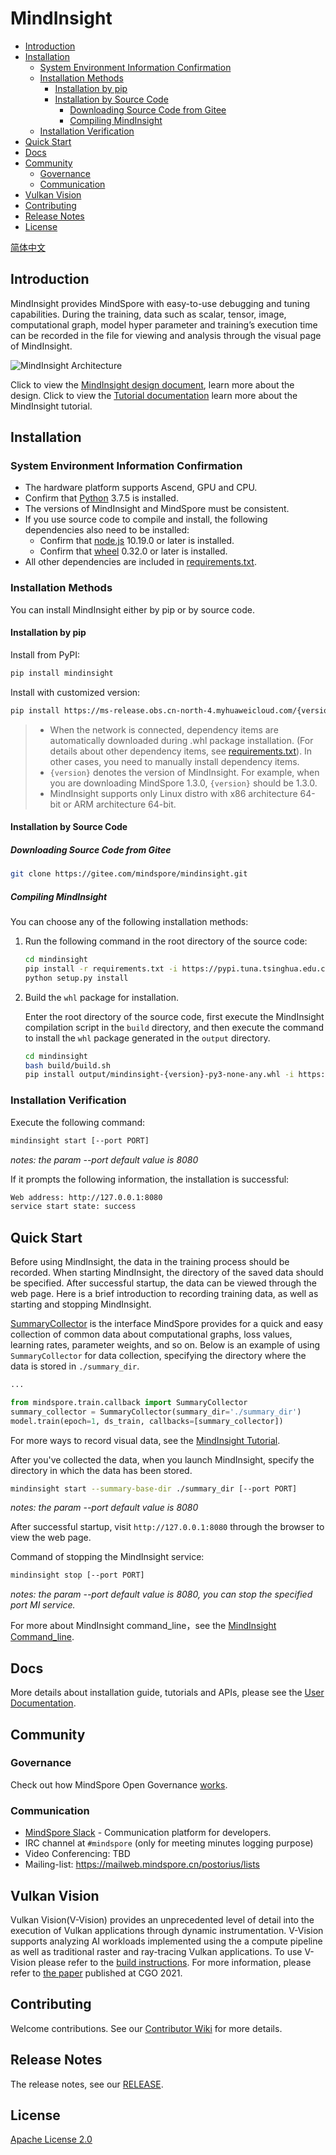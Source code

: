 # MindInsight

<!-- TOC -->

- [Introduction](#introduction)
- [Installation](#installation)
    - [System Environment Information Confirmation](#system-environment-information-confirmation)
    - [Installation Methods](#installation-methods)
        - [Installation by pip](#installation-by-pip)
        - [Installation by Source Code](#installation-by-source-code)
            - [Downloading Source Code from Gitee](#downloading-source-code-from-gitee)
            - [Compiling MindInsight](#compiling-mindInsight)
    - [Installation Verification](#installation-verification)
- [Quick Start](#quick-start)
- [Docs](#docs)
- [Community](#community)
    - [Governance](#governance)
    - [Communication](#communication)
- [Vulkan Vision](#vulkan-vision)
- [Contributing](#contributing)
- [Release Notes](#release-notes)
- [License](#license)

<!-- /TOC -->

[简体中文](./README_CN.md)

## Introduction

MindInsight provides MindSpore with easy-to-use debugging and tuning capabilities. During the training, data such as scalar, tensor, image, computational graph, model hyper parameter and training’s execution time can be recorded in the file for viewing and analysis through the visual page of MindInsight.

![MindInsight Architecture](docs/arch.png)

Click to view the [MindInsight design document](https://www.mindspore.cn/mindinsight/docs/en/master/training_visual_design.html), learn more about the design.
Click to view the [Tutorial documentation](https://www.mindspore.cn/mindinsight/docs/en/master/index.html) learn more about the MindInsight tutorial.

## Installation

### System Environment Information Confirmation

- The hardware platform supports Ascend, GPU and CPU.
- Confirm that [Python](https://www.python.org/ftp/python/3.7.5/Python-3.7.5.tgz) 3.7.5 is installed.
- The versions of MindInsight and MindSpore must be consistent.
- If you use source code to compile and install, the following dependencies also need to be installed:
    - Confirm that [node.js](https://nodejs.org/en/download/) 10.19.0 or later is installed.
    - Confirm that [wheel](https://pypi.org/project/wheel/) 0.32.0 or later is installed.
- All other dependencies are included in [requirements.txt](https://gitee.com/mindspore/mindinsight/blob/master/requirements.txt).

### Installation Methods

You can install MindInsight either by pip or by source code.

#### Installation by pip

Install from PyPI:

```bash
pip install mindinsight
```

Install with customized version:

```bash
pip install https://ms-release.obs.cn-north-4.myhuaweicloud.com/{version}/MindInsight/any/mindinsight-{version}-py3-none-any.whl --trusted-host ms-release.obs.cn-north-4.myhuaweicloud.com -i https://pypi.tuna.tsinghua.edu.cn/simple
```

> - When the network is connected, dependency items are automatically downloaded during .whl package installation. (For details about other dependency items, see [requirements.txt](https://gitee.com/mindspore/mindinsight/blob/master/requirements.txt)). In other cases, you need to manually install dependency items.
> - `{version}` denotes the version of MindInsight. For example, when you are downloading MindSpore 1.3.0, `{version}` should be 1.3.0.
> - MindInsight supports only Linux distro with x86 architecture 64-bit or ARM architecture 64-bit.

#### Installation by Source Code

##### Downloading Source Code from Gitee

```bash
git clone https://gitee.com/mindspore/mindinsight.git
```

##### Compiling MindInsight

You can choose any of the following installation methods:

1. Run the following command in the root directory of the source code:

    ```bash
    cd mindinsight
    pip install -r requirements.txt -i https://pypi.tuna.tsinghua.edu.cn/simple
    python setup.py install
    ```

2. Build the `whl` package for installation.

    Enter the root directory of the source code, first execute the MindInsight compilation script in the `build` directory, and then execute the command to install the `whl` package generated in the `output` directory.

    ```bash
    cd mindinsight
    bash build/build.sh
    pip install output/mindinsight-{version}-py3-none-any.whl -i https://pypi.tuna.tsinghua.edu.cn/simple
    ```

### Installation Verification

Execute the following command:

```bash
mindinsight start [--port PORT]
```

*notes: the param --port default value is 8080*

If it prompts the following information, the installation is successful:

```bash
Web address: http://127.0.0.1:8080
service start state: success
```

## Quick Start

Before using MindInsight, the data in the training process should be recorded. When starting MindInsight, the directory of the saved data should be specified. After successful startup, the data can be viewed through the web page. Here is a brief introduction to recording training data, as well as starting and stopping MindInsight.

[SummaryCollector](https://www.mindspore.cn/docs/api/en/r1.7/api_python/mindspore.train.html#mindspore.train.callback.SummaryCollector) is the interface MindSpore provides for a quick and easy collection of common data about computational graphs, loss values, learning rates, parameter weights, and so on. Below is an example of using `SummaryCollector` for data collection, specifying the directory where the data is stored in `./summary_dir`.

```python
...

from mindspore.train.callback import SummaryCollector
summary_collector = SummaryCollector(summary_dir='./summary_dir')
model.train(epoch=1, ds_train, callbacks=[summary_collector])
```

For more ways to record visual data, see the [MindInsight Tutorial](https://www.mindspore.cn/mindinsight/docs/en/master/index.html).

After you've collected the data, when you launch MindInsight, specify the directory in which the data has been stored.

```bash
mindinsight start --summary-base-dir ./summary_dir [--port PORT]
```

*notes: the param --port default value is 8080*

After successful startup, visit `http://127.0.0.1:8080` through the browser to view the web page.

Command of stopping the MindInsight service:

```bash
mindinsight stop [--port PORT]
```

*notes: the param --port default value is 8080, you can stop the specified port MI service.*

For more about MindInsight command_line，see the [MindInsight Command_line](https://www.mindspore.cn/mindinsight/docs/en/r1.5/index.html).

## Docs

More details about installation guide, tutorials and APIs, please see the
[User Documentation](https://gitee.com/mindspore/docs).

## Community

### Governance

Check out how MindSpore Open Governance [works](https://gitee.com/mindspore/community/blob/master/governance.md).

### Communication

- [MindSpore Slack](https://join.slack.com/t/mindspore/shared_invite/zt-dgk65rli-3ex4xvS4wHX7UDmsQmfu8w) - Communication platform for developers.
- IRC channel at `#mindspore` (only for meeting minutes logging purpose)
- Video Conferencing: TBD
- Mailing-list: <https://mailweb.mindspore.cn/postorius/lists>

## Vulkan Vision

Vulkan Vision(V-Vision) provides an unprecedented level of detail into the execution of Vulkan applications through dynamic instrumentation. V-Vision supports analyzing AI workloads implemented using the a compute pipeline as well as traditional raster and ray-tracing Vulkan applications. To use V-Vision please refer to the [build instructions](https://gitee.com/mindspore/mindinsight/blob/master/ecosystem_tools/VulkanVision/README.md). For more information, please refer to [the paper](https://webdocs.cs.ualberta.ca/~amaral/papers/PankratzCGO21) published at CGO 2021.

## Contributing

Welcome contributions. See our [Contributor Wiki](https://gitee.com/mindspore/mindspore/blob/master/CONTRIBUTING.md) for more details.

## Release Notes

The release notes, see our [RELEASE](RELEASE.md).

## License

[Apache License 2.0](LICENSE)
